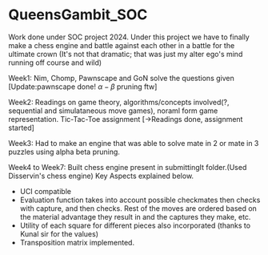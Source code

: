# QueensGambit_SOC
Work done under SOC project 2024. Under this project we have to finally make a chess engine and battle against each other in a battle for the ultimate crown (It's not that dramatic; that was just my alter ego's mind running off course and wild)



Week1: Nim, Chomp, Pawnscape and GoN solve the questions given  [Update:pawnscape done! $\alpha-\beta$ pruning ftw]

Week2: Readings on game theory, algorithms/concepts involved(?, sequential and simulataneous move games), noraml form game representation. Tic-Tac-Toe assignment [->Readings done, assignment started]

Week3: Had to make an engine that was able to solve mate in 2 or mate in 3 puzzles using alpha beta pruning.

Week4 to Week7: Built chess engine present in submittingIt folder.(Used Disservin's chess engine) Key Aspects explained below.
- UCI compatible
- Evaluation function takes into account possible checkmates then checks with capture, and then checks. Rest of the moves are ordered based on the material advantage they result in and the captures they make, etc.
- Utility of each square for different pieces also incorporated (thanks to Kunal sir for the values)
- Transposition matrix implemented.
